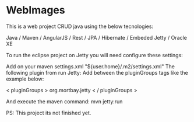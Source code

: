# WebImages

This is a web project CRUD java using the below tecnologies:

Java / Maven / AngularJS / Rest / JPA / Hibernate / Embeded Jetty / Oracle XE

To run the eclipse project on Jetty you will need configure these settings:

Add on your maven settings.xml "${user.home}/.m2/settings.xml"
The following plugin from run Jetty: 
Add between the pluginGroups tags like the example below:

< pluginGroups >
  <pluginGroup>org.mortbay.jetty</pluginGroup>
< / pluginGroups >

And execute the maven command: mvn jetty:run

PS: This project its not finished yet.
